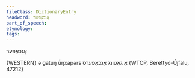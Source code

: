 ```yaml
---
fileClass: DictionaryEntry
headword: אָנכאַפּער
part_of_speech: 
etymology: 
tags: 
---
```

אָנכאַפּער

{WESTERN}
ə gatuŋ ṹŋxapərs אַ גאַטונג אָנכאַפּערס {WTCP, Berettyó-Újfalu, 47212}

